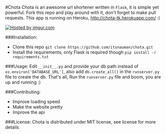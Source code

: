 #Chota
Chota is an awesome url shortener written in `Flask`, it is simple yet powerful. Fork this repo and play around with it, don't forget to make pull requests. This app is running on Heroku, http://chota-tk.herokuapp.com/ :)

<a href="http://imgur.com/KEIT77n"><img src="http://i.imgur.com/KEIT77n.png" title="Hosted by imgur.com" /></a>

###Installation:
 - Clone this repo ```git clone https://github.com/itsnauman/chota.git```
 - Install the requirements, only Flask is required though ```pip install -r requirements.txt```

###Usage:
Edit `__init__.py` and provide your db path instead of `os.environ['DATABASE_URL']`, also add `db.create_all()` in the `runserver.py` file to create the db. That's all, Run the `runserver.py` file and boom, you are up and running :)

###Contributing:
 - Improve loading speed
 - Make the website pretty
 - Improve the api

###License:
Chota is distributed under MIT license, see license for more details
